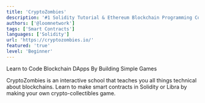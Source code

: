 ```yaml
---
title: 'CryptoZombies'
description: '#1 Solidity Tutorial & Ethereum Blockchain Programming Course'
authors: ['@loomnetwork']
tags: ['Smart Contracts']
languages: ['Solidity']
url: 'https://cryptozombies.io/'
featured: 'true'
level: 'Beginner'
---
```


Learn to Code Blockchain DApps By Building Simple Games

CryptoZombies is an interactive school that teaches you all things technical about blockchains. Learn to make smart contracts in Solidity or Libra by making your own crypto-collectibles game.